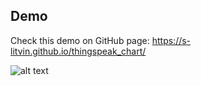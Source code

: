 ## Demo
Check this demo on GitHub page: https://s-litvin.github.io/thingspeak_chart/

![alt text](https://raw.githubusercontent.com/s-litvin/thingspeak_chart/main/preview.png)

